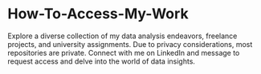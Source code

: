 # How-To-Access-My-Work
Explore a diverse collection of my data analysis endeavors, freelance projects, and university assignments. Due to privacy considerations, most repositories are private. Connect with me on LinkedIn and message to request access and delve into the world of data insights.
